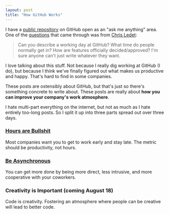 ```yaml
---
layout: post
title: "How GitHub Works"
---
```


I have a [public repository][feedback] on GitHub open as an "ask me anything"
area. One of the [questions][questions] that came through was from [Chris
Ledet][chris]:

> Can you describe a working day at GitHub? What time do people normally get
> in? How are features officially decided/approved? I'm sure anyone can't just
> write whatever they want.

I love talking about this stuff. Not because I really dig working at GitHub (I
do), but because I think we've finally figured out what makes us productive and
happy. That's hard to find in some companies.

These posts are ostensibly about GitHub, but that's just so there's something
concrete to write about. These posts are really about **how you can improve
your company's work atmosphere**.

I hate multi-part everything on the internet, but not as much as I hate
entirely too-long posts. So I split it up into three parts spread out over
three days.

### [Hours are Bullshit][hours]

Most companies want you to get to work early and stay late. The metric should
be productivity, not hours.

### [Be Asynchronous][async]

You can get more done by being more direct, less intrusive, and more
cooperative with your coworkers.

### Creativity is Important (coming August 18)

Code is creativity. Fostering an atmosphere where people can be creative will
lead to better code.

[feedback]: https://github.com/holman/feedback
[questions]: https://github.com/holman/feedback/issues/22
[chris]: http://ledet.io
[hours]: /posts/how-github-works-hours/
[async]: /posts/how-github-works-asynchronous/
